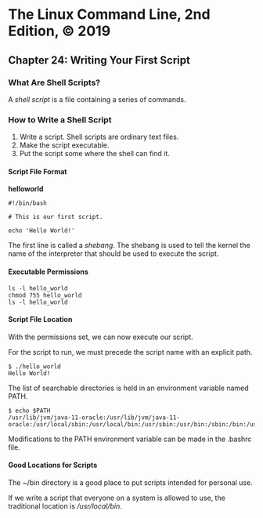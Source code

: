 # The Linux Command Line, 2nd Edition, © 2019

## Chapter 24: Writing Your First Script

### What Are Shell Scripts?

A _shell script_ is a file containing a series of commands.

### How to Write a Shell Script

1. Write a script. Shell scripts are ordinary text files.
2. Make the script executable.
3. Put the script some where the shell can find it.

#### Script File Format

**helloworld**

```
#!/bin/bash

# This is our first script.

echo 'Hello World!'
```

The first line is called a _shebang_. The shebang is used to tell the kernel the name of the interpreter that should be used to execute the script.

#### Executable Permissions

```
ls -l hello_world
chmod 755 hello_world
ls -l hello_world
```

#### Script File Location

With the permissions set, we can now execute our script.

For the script to run, we must precede the script name with an explicit path.

```
$ ./hello_world 
Hello World!
```

The list of searchable directories is held in an environment variable named PATH.

```
$ echo $PATH
/usr/lib/jvm/java-11-oracle:/usr/lib/jvm/java-11-oracle:/usr/local/sbin:/usr/local/bin:/usr/sbin:/usr/bin:/sbin:/bin:/usr/games:/usr/local/games:/snap/bin
```

Modifications to the PATH environment variable can be made in the .bashrc file.

#### Good Locations for Scripts

The ~/bin directory is a good place to put scripts intended for personal use.

If we write a script that everyone on a system is allowed to use, the traditional location is _/usr/local/bin_.